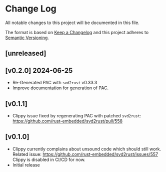 Change Log
=======

All notable changes to this project will be documented in this file.

The format is based on [Keep a Changelog](http://keepachangelog.com/)
and this project adheres to [Semantic Versioning](http://semver.org/).

## [unreleased]

## [v0.2.0] 2024-06-25

- Re-Generated PAC with `svd2rust` v0.33.3
- Improve documentation for generation of PAC.

## [v0.1.1]

- Clippy issue fixed by regenerating PAC with patched `svd2rust`:
  https://github.com/rust-embedded/svd2rust/pull/558

## [v0.1.0]

- Clippy currently complains about unsound code which should still work.
  Related issue: https://github.com/rust-embedded/svd2rust/issues/557
  Clippy is disabled in CI/CD for now.
- Initial release
